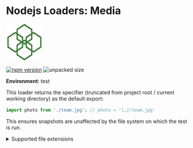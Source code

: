 # Nodejs Loaders: Media

<img src="https://raw.githubusercontent.com/JakobJingleheimer/nodejs-loaders/refs/heads/main/logo.svg" height="100" width="100" alt="@node.js loaders logo" />

[![npm version](https://img.shields.io/npm/v/@nodejs-loaders/media.svg)](https://www.npmjs.com/package/nodejs-loaders/media)
![unpacked size](https://img.shields.io/npm/unpacked-size/@nodejs-loaders/media)

**Environment**: test

This loader returns the specifier (truncated from project root / current working directory) as the default export:

```js
import photo from './team.jpg'; // photo = '[…]/team.jpg'
```

This ensures snapshots are unaffected by the file system on which the test is run.

<details>
<summary>Supported file extensions</summary>

Audio/Video:
* `.av1`
* `.mp3`
* `.mp3`
* `.mp4`
* `.ogg`
* `.webm`

Images:

* `.avif`
* `.gif`
* `.ico`
* `.jpeg`
* `.jpg`
* `.png`
* `.webp`
</details>

